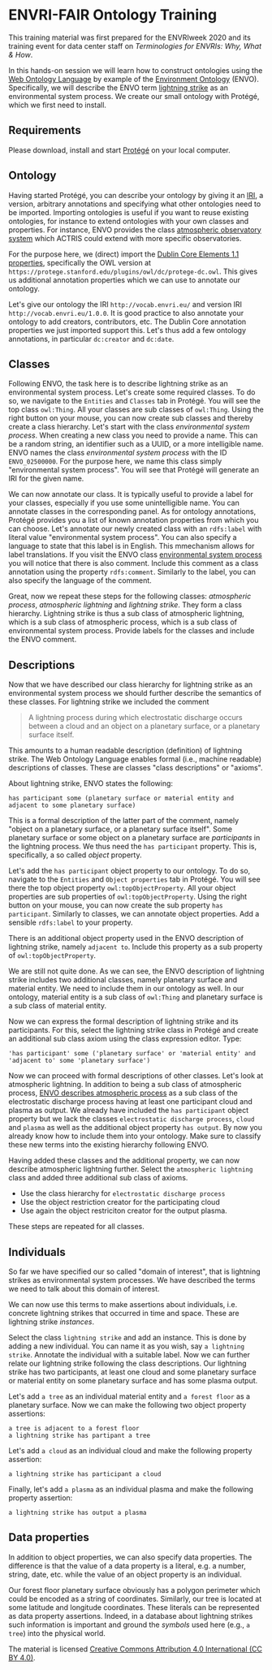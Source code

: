 # ENVRI-FAIR Ontology Training

This training material was first prepared for the ENVRIweek 2020 and its training event for data center staff on *Terminologies for ENVRIs: Why, What & How*.

In this hands-on session we will learn how to construct ontologies using the [Web Ontology Language](https://www.w3.org/OWL/) by example of the [Environment Ontology](http://environmentontology.org/) (ENVO). Specifically, we will describe the ENVO term [lightning strike](https://www.ebi.ac.uk/ols/ontologies/envo/terms?iri=http%3A%2F%2Fpurl.obolibrary.org%2Fobo%2FENVO_01000901&viewMode=All&siblings=false) as an environmental system process. We create our small ontology with Protégé, which we first need to install.

## Requirements

Please download, install and start [Protégé](https://protege.stanford.edu/) on your local computer.

## Ontology

Having started Protégé, you can describe your ontology by giving it an [IRI](https://en.wikipedia.org/wiki/Internationalized_Resource_Identifier), a version, arbitrary annotations and specifying what other ontologies need to be imported. Importing ontologies is useful if you want to reuse existing ontologies, for instance to extend ontologies with your own classes and properties. For instance, ENVO provides the class [atmospheric observatory system](https://www.ebi.ac.uk/ols/ontologies/envo/terms?iri=http%3A%2F%2Fpurl.obolibrary.org%2Fobo%2FENVO_01001471&viewMode=All&siblings=false) which ACTRIS could extend with more specific observatories.

For the purpose here, we (direct) import the [Dublin Core Elements 1.1 properties](https://dublincore.org/specifications/dublin-core/dcmi-terms/#section-3), specifically the OWL version at `https://protege.stanford.edu/plugins/owl/dc/protege-dc.owl`. This gives us additional annotation properties which we can use to annotate our ontology.

Let's give our ontology the IRI `http://vocab.envri.eu/` and version IRI `http://vocab.envri.eu/1.0.0`. It is good practice to also annotate your ontology to add creators, contributors, etc. The Dublin Core annotation properties we just imported support this. Let's thus add a few ontology annotations, in particular `dc:creator` and `dc:date`.

## Classes

Following ENVO, the task here is to describe lightning strike as an environmental system process. Let's create some required classes. To do so, we navigate to the `Entities` and `Classes` tab in Protégé. You will see the top class `owl:Thing`. All your classes are sub classes of `owl:Thing`. Using the right button on your mouse, you can now create sub classes and thereby create a class hierarchy. Let's start with the class *environmental system process*. When creating a new class you need to provide a name. This can be a random string, an identifier such as a UUID, or a more intelligible name. ENVO names the class *environmental system process* with the ID `ENVO_02500000`. For the purpose here, we name this class simply "environmental system process". You will see that Protégé will generate an IRI for the given name. 

We can now annotate our class. It is typically useful to provide a label for your classes, especially if you use some unintelligible name. You can annotate classes in the corresponding panel. As for ontology annotations, Protégé provides you a list of known annotation properties from which you can choose. Let's annotate our newly created class with an `rdfs:label` with literal value "environmental system process". You can also specify a language to state that this label is in English. This mmechanism allows for label translations. If you visit the ENVO class [environmental system process](https://www.ebi.ac.uk/ols/ontologies/envo/terms?iri=http%3A%2F%2Fpurl.obolibrary.org%2Fobo%2FENVO_02500000&viewMode=All&siblings=false) you will notice that there is also comment. Include this comment as a class annotation using the property `rdfs:comment`. Similarly to the label, you can also specify the language of the comment.

Great, now we repeat these steps for the following classes: *atmospheric process*, *atmospheric lightning* and *lightning strike*. They form a class hierarchy. Lightning strike is thus a sub class of atmospheric lightning, which is a sub class of atmospheric process, which is a sub class of environmental system process. Provide labels for the classes and include the ENVO comment.

## Descriptions

Now that we have described our class hierarchy for lightning strike as an environmental system process we should further describe the semantics of these classes. For lightning strike we included the comment

> A lightning process during which electrostatic discharge occurs between a cloud and an object on a planetary surface, or a planetary surface itself.

This amounts to a human readable description (definition) of lightning strike. The Web Ontology Language enables formal (i.e., machine readable) descriptions of classes. These are classes "class descriptions" or "axioms". 

About lightning strike, ENVO states the following:

```
has participant some (planetary surface or material entity and adjacent to some planetary surface)
```

This is a formal description of the latter part of the comment, namely "object on a planetary surface, or a planetary surface itself". Some planetary surface or some object on a planetary surface are *participants* in the lightning process. We thus need the `has participant` property. This is, specifically, a so called *object* property.

Let's add the `has participant` object property to our ontology. To do so, navigate to the `Entities` and `Object properties` tab in Protégé. You will see there the top object property `owl:topObjectProperty`. All your object properties are sub properties of `owl:topObjectProperty`. Using the right button on your mouse, you can now create the sub property `has participant`. Similarly to classes, we can annotate object properties. Add a sensible `rdfs:label` to your property.

There is an additional object property used in the ENVO description of lightning strike, namely `adjacent to`. Include this property as a sub property of `owl:topObjectProperty`.

We are still not quite done. As we can see, the ENVO description of lightning strike includes two additional classes, namely planetary surface and material entity. We need to include them in our ontology as well. In our ontology, material entity is a sub class of `owl:Thing` and planetary surface is a sub class of material entity.

Now we can express the formal description of lightning strike and its participants. For this, select the lightning strike class in Protégé and create an additional sub class axiom using the class expression editor. Type:

```
'has participant' some ('planetary surface' or 'material entity' and 'adjacent to' some 'planetary surface')
```

Now we can proceed with formal descriptions of other classes. Let's look at atmospheric lightning. In addition to being a sub class of atmospheric process, [ENVO describes atmospheric process](https://www.ebi.ac.uk/ols/ontologies/envo/terms?iri=http%3A%2F%2Fpurl.obolibrary.org%2Fobo%2FENVO_01000898&viewMode=All&siblings=false) as a sub class of the electrostatic discharge process having at least one participant cloud and plasma as output. We already have included the `has participant` object property but we lack the classes `electrostatic discharge process`, `cloud` and `plasma` as well as the additional object property `has output`. By now you already know how to include them into your ontology. Make sure to classify these new terms into the existing hierarchy following ENVO.

Having added these classes and the additional property, we can now describe atmospheric lightning further. Select the `atmospheric lightning` class and added three additional sub class of axioms. 

* Use the class hierarchy for `electrostatic discharge process`
* Use the object restriction creator for the participating cloud
* Use again the object restriciton creator for the output plasma.

These steps are repeated for all classes.

## Individuals

So far we have specified our so called "domain of interest", that is lightning strikes as environmental system processes. We have described the terms we need to talk about this domain of interest. 

We can now use this terms to make assertions about individuals, i.e. concrete lightning strikes that occurred in time and space. These are lightning strike *instances*.

Select the class `lightning strike` and add an instance. This is done by adding a new individual. You can name it as you wish, say `a lightning strike`. Annotate the individual with a suitable label. Now we can further relate our lightning strike following the class descriptions. Our lightning strike has two participants, at least one cloud and some planetary surface or material entity on some planetary surface and has some plasma output.

Let's add `a tree` as an individual material entity and `a forest floor` as a planetary surface. Now we can make the following two object property assertions:

```
a tree is adjacent to a forest floor
a lightning strike has partipant a tree
```

Let's add `a cloud` as an individual cloud and make the following property assertion:

```
a lightning strike has participant a cloud
```

Finally, let's add `a plasma` as an individual plasma and make the following property assertion:

``` 
a lightning strike has output a plasma
```

## Data properties

In addition to object properties, we can also specify data properties. The difference is that the value of a data property is a literal, e.g. a number, string, date, etc. while the value of an object property is an individual. 

Our forest floor planetary surface obviously has a polygon perimeter which could be encoded as a string of coordinates. Similarly, our tree is located at some latitude and longitude coordinates. These literals can be represented as	data property assertions. Indeed, in a database about lightning strikes such information is important and ground the *symbols* used here (e.g., `a tree`) into the physical world.


The material is licensed [Creative Commons Attribution 4.0 International (CC BY 4.0)](https://creativecommons.org/licenses/by/4.0/).
